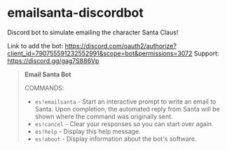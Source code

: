 # emailsanta-discordbot
 Discord bot to simulate emailing the character Santa Claus!
 
 Link to add the bot: https://discord.com/oauth2/authorize?client_id=790755591232552991&scope=bot&permissions=3072
 Support: https://discord.gg/gag7S886Vp
> **Email Santa Bot**
> 
> COMMANDS:
> * `es!emailsanta` - Start an interactive prompt to write an email to Santa. Upon completion, the automated reply from Santa will be shown where the command was originally sent.
> * `es!cancel` - Clear your responses so you can start over again.
> * `es!help` - Display this help message.
> * `es!about` - Display information about the bot's software.
